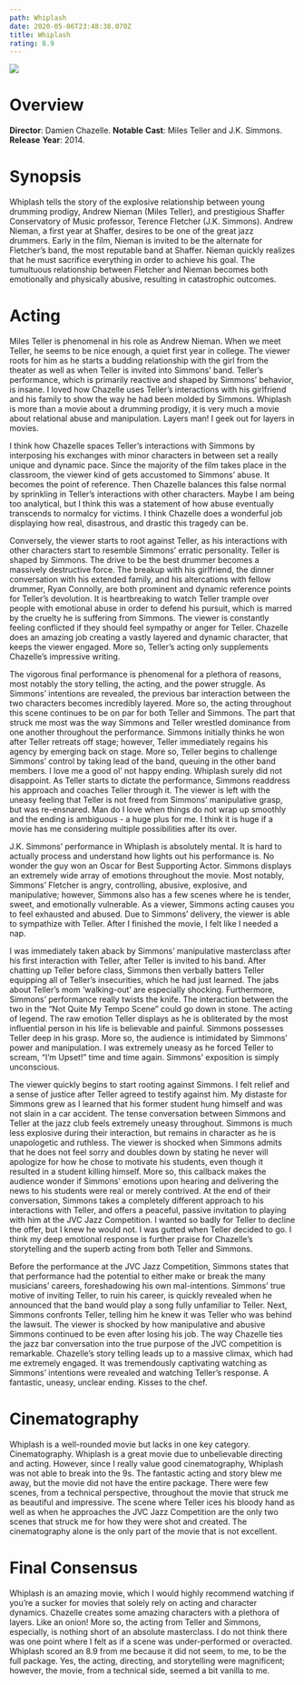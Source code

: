 ```yaml
---
path: Whiplash
date: 2020-05-06T23:48:38.070Z
title: Whiplash
rating: 8.9
---
```

![](https://m.media-amazon.com/images/I/91r0mEadTkL._AC_UY436_FMwebp_QL65_.jpg)

# **Overview**

**Director**: Damien Chazelle.
**Notable** **Cast**: Miles Teller and J.K. Simmons.
**Release** **Year**: 2014.



# **Synopsis**

Whiplash tells the story of the explosive relationship between young drumming prodigy, Andrew Nieman (Miles Teller), and prestigious Shaffer Conservatory of Music professor, Terence Fletcher (J.K. Simmons). Andrew Nieman, a first year at Shaffer, desires to be one of the great jazz drummers. Early in the film, Nieman is invited to be the alternate for Fletcher’s band, the most reputable band at Shaffer. Nieman quickly realizes that he must sacrifice everything in order to achieve his goal. The tumultuous relationship between Fletcher and Nieman becomes both emotionally and physically abusive, resulting in catastrophic outcomes.



# **Acting**

Miles Teller is phenomenal in his role as Andrew Nieman. When we meet Teller, he seems to be nice enough, a quiet first year in college. The viewer roots for him as he starts a budding relationship with the girl from the theater as well as when Teller is invited into Simmons’ band. Teller’s performance, which is primarily reactive and shaped by Simmons’ behavior, is insane. I loved how Chazelle uses Teller’s interactions with his girlfriend and his family to show the way he had been molded by Simmons. Whiplash is more than a movie about a drumming prodigy, it is very much a movie about relational abuse and manipulation. Layers man! I geek out for layers in movies. 



I think how Chazelle spaces Teller’s interactions with Simmons by interposing his exchanges with minor characters in between set a really unique and dynamic pace. Since the majority of the film takes place in the classroom, the viewer kind of gets accustomed to Simmons’ abuse. It becomes the point of reference. Then Chazelle balances this false normal by sprinkling in Teller’s interactions with other characters. Maybe I am being too analytical, but I think this was a statement of how abuse eventually transcends to normalcy for victims. I think Chazelle does a wonderful job displaying how real, disastrous, and drastic this tragedy can be.



Conversely, the viewer starts to root against Teller, as his interactions with other characters start to resemble Simmons’ erratic personality. Teller is shaped by Simmons. The drive to be the best drummer becomes a massively destructive force. The breakup with his girlfriend, the dinner conversation with his extended family, and his altercations with fellow drummer, Ryan Connolly, are both prominent and dynamic reference points for Teller’s devolution. It is heartbreaking to watch Teller trample over people with emotional abuse in order to defend his pursuit, which is marred by the cruelty he is suffering from Simmons. The viewer is constantly feeling conflicted if they should feel sympathy or anger for Teller. Chazelle does an amazing job creating a vastly layered and dynamic character, that keeps the viewer engaged. More so, Teller’s acting only supplements Chazelle’s impressive writing.  



The vigorous final performance is phenomenal for a plethora of reasons, most notably the story telling, the acting, and the power struggle. As Simmons’ intentions are revealed, the previous bar interaction between the two characters becomes incredibly layered. More so, the acting throughout this scene continues to be on par for both Teller and Simmons. The part that struck me most was the way Simmons and Teller wrestled dominance from one another throughout the performance. Simmons initially thinks he won after Teller retreats off stage; however, Teller immediately regains his agency by emerging back on stage. More so, Teller begins to challenge Simmons’ control by taking lead of the band, queuing in the other band members. I love me a good ol’ not happy ending. Whiplash surely did not disappoint. As Teller starts to dictate the performance, Simmons readdress his approach and coaches Teller through it. The viewer is left with the uneasy feeling that Teller is not freed from Simmons’ manipulative grasp, but was re-ensnared. Man do I love when things do not wrap up smoothly and the ending is ambiguous - a huge plus for me. I think it is huge if a movie has me considering multiple possibilities after its over. 



J.K. Simmons’ performance in Whiplash is absolutely mental. It is hard to actually process and understand how lights out his performance is. No wonder the guy won an Oscar for Best Supporting Actor. Simmons displays an extremely wide array of emotions throughout the movie. Most notably, Simmons’ Fletcher is angry, controlling, abusive, explosive, and manipulative; however, Simmons also has a few scenes where he is tender, sweet, and emotionally vulnerable. As a viewer, Simmons acting causes you to feel exhausted and abused. Due to Simmons’ delivery, the viewer is able to sympathize with Teller. After I finished the movie, I felt like I needed a nap. 



I was immediately taken aback by Simmons’ manipulative masterclass after his first interaction with Teller, after Teller is invited to his band. After chatting up Teller before class, Simmons then verbally batters Teller equipping all of Teller’s insecurities, which he had just learned. The jabs about Teller’s mom ‘walking-out’ are especially shocking. Furthermore, Simmons’ performance really twists the knife. The interaction between the two in the “Not Quite My Tempo Scene” could go down in stone. The acting of legend. The raw emotion Teller displays as he is obliterated by the most influential person in his life is believable and painful. Simmons possesses Teller deep in his grasp. More so, the audience is intimidated by Simmons’ power and manipulation. I was extremely uneasy as he forced Teller to scream, “I’m Upset!” time and time again. Simmons’ exposition is simply unconscious. 



The viewer quickly begins to start rooting against Simmons. I felt relief and a sense of justice after Teller agreed to testify against him. My distaste for Simmons grew as I learned that his former student hung himself and was not slain in a car accident. The tense conversation between Simmons and Teller at the jazz club feels extremely uneasy throughout. Simmons is much less explosive during their interaction, but remains in character as he is unapologetic and ruthless. The viewer is shocked when Simmons admits that he does not feel sorry and doubles down by stating he never will apologize for how he chose to motivate his students, even though it resulted in a student killing himself. More so, this callback makes the audience wonder if Simmons’ emotions upon hearing and delivering the news to his students were real or merely contrived. At the end of their conversation, Simmons takes a completely different approach to his interactions with Teller, and offers a peaceful, passive invitation to playing with him at the JVC Jazz Competition. I wanted so badly for Teller to decline the offer, but I knew he would not. I was gutted when Teller decided to go. I think my deep emotional response is further praise for Chazelle’s storytelling and the superb acting from both Teller and Simmons. 



Before the performance at the JVC Jazz Competition, Simmons states that that performance had the potential to either make or break the many musicians’ careers, foreshadowing his own mal-intentions. Simmons’ true motive of inviting Teller, to ruin his career, is quickly revealed when he announced that the band would play a song fully unfamiliar to Teller. Next, Simmons confronts Teller, telling him he knew it was Teller who was behind the lawsuit. The viewer is shocked by how manipulative and abusive Simmons continued to be even after losing his job. The way Chazelle ties the jazz bar conversation into the true purpose of the JVC competition is remarkable. Chazelle’s story telling leads up to a massive climax, which had me extremely engaged. It was tremendously captivating watching as Simmons’ intentions were revealed and watching Teller’s response. A fantastic, uneasy, unclear ending. Kisses to the chef.



# **Cinematography** 

Whiplash is a well-rounded movie but lacks in one key category. Cinematography. Whiplash is a great movie due to unbelievable directing and acting. However, since I really value good cinematography, Whiplash was not able to break into the 9s. The fantastic acting and story blew me away, but the movie did not have the entire package. There were few scenes, from a technical perspective, throughout the movie that struck me as beautiful and impressive. The scene where Teller ices his bloody hand as well as when he approaches the JVC Jazz Competition are the only two scenes that struck me for how they were shot and created. The cinematography alone is the only part of the movie that is not excellent. 



# **Final Consensus**



Whiplash is an amazing movie, which I would highly recommend watching if you’re a sucker for movies that solely rely on acting and character dynamics. Chazelle creates some amazing characters with a plethora of layers. Like an onion! More so, the acting from Teller and Simmons, especially, is nothing short of an absolute masterclass. I do not think there was one point where I felt as if a scene was under-performed or overacted. Whiplash scored an 8.9 from me because it did not seem, to me, to be the full package. Yes, the acting, directing, and storytelling were magnificent; however, the movie, from a technical side, seemed a bit vanilla to me.
